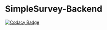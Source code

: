 # SimpleSurvey-Backend

[![Codacy Badge](https://app.codacy.com/project/badge/Grade/36ce8e79d06b4e95a8a1c88bf2bb366a)](https://www.codacy.com/gh/SimpleSurveyProject/SimpleSurvey-Backend/dashboard?utm_source=github.com&amp;utm_medium=referral&amp;utm_content=SimpleSurveyProject/SimpleSurvey-Backend&amp;utm_campaign=Badge_Grade)
